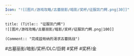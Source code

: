 ```yaml
---
Icon: "![[图片/游戏攻略/古墓丽影/暗影/奖杯/征服凯门鳄.png|30]]"
---
```

```ad-common-gold-trophy
title: (Title:: "征服凯门鳄")
![[图片/游戏攻略/古墓丽影/暗影/奖杯/征服凯门鳄.png|100]]

(Comment:: "完成兹帕纳的渴求古墓挑战")
```

#古墓丽影/暗影/奖杯/DLC/巨鳄 #奖杯 #奖杯/金
